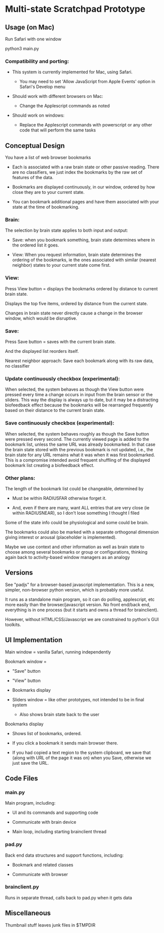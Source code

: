 # Multi-state Scratchpad Prototype

## Usage (on Mac)

Run Safari with one window

python3 main.py

### Compatibility and porting:

* This system is currently implemented for Mac, using Safari.

    * You may need to set 'Allow JavaScript from Apple Events' option in
Safari's Develop menu

* Should work with different browsers on Mac: 

    * Change the Applescript commands as noted

* Should work on windows:

    * Replace the Applescript commands
with powerscript or any other code that will
perform the same tasks

## Conceptual Design

You have a list of web browser bookmarks

* Each is associated with a raw brain state or other passive reading.
There are no classifiers, we just index the bookmarks by the raw set of features of the data.

* Bookmarks are displayed continuously, in our window,
ordered by how close they are to your current state.

* You can bookmark additional pages and have them associated
with your state at the time of bookmarking.

### Brain:

The selection by brain state applies to both input and output:

* Save: when you bookmark something, brain state determines
where in the ordered list it goes.

* View: When you request information, brain state determines
the ordering of the bookmarks, ie the ones associated
with similar (nearest neighbor) states to your current
state come first.

### View:

Press View button = displays the bookmarks ordered by distance
to current brain state. 

Displays the top five items, ordered by distance from the current state.

Changes in brain state never directly cause a change in the browser window,
which would be disruptive.

### Save:

Press Save button = saves with the current brain state.

And the displayed list reorders itself.

Nearest neighbor approach:
Save each bookmark along with its raw data, no classifier

### Update continuously checkbox (experimental):

When selected, the system behaves as though the View button were pressed every time a change
occurs in input from the brain sensor or the sliders. This way
the display is always up to date, but it may be a distracting biofeedback
effect because
the bookmarks will be rearranged frequently based on their distance to
the current brain state.

### Save continuously checkbox (experimental):

When selected, the system behaves roughly as though the Save button were pressed
every second. The currently viewed page is added to the bookmark list,
unless the same URL was already bookmarked. In that case the brain
state stored with the previous bookmark is not updated, i.e., the brain state
for any URL remains what it was when it was first
bookmarked. This is a compromise intended avoid frequent shuffling of
the displayed bookmark list creating a biofeedback effect.

### Other plans:

The length of the bookmark list could be changeable, determined by

* Must be within RADIUSFAR otherwise forget it.

* And, even if there are many, want ALL entries that are
very close (ie within RADIUSNEAR), so I don't lose something I
thought I filed

Some of the state info could be physiological and some could be brain.

The bookmarks could also be marked with a separate orthogonal
dimension giving interest or arousal (placeholder is implemented).

Maybe we use context and other information as well as
brain state to choose among several bookmarks or group or
configurations, thinking again back to
activity-based window managers as an analogy

## Versions

See "padjs" for a browser-based javascript implementation.
This is a new, simpler, non-browser python version,
which is probably more useful.

It runs as a standalone main program,
so it can do polling, applescript, etc more easily than the browser/javascript version.
No front end/back end, everything is in one process (but it starts and owns a thread for brainclient).

However, without HTML/CSS/Javascript we are constrained to python's GUI toolkits.

## UI Implementation

Main window = vanilla Safari, running independently

Bookmark window =

* "Save" button

* "View" button

* Bookmarks display

* Sliders window = like other prototypes, not intended to be in final system

    * Also shows brain state back to the user

Bookmarks display

* Shows list of bookmarks, ordered.

* If you click a bookmark it sends main browser there.

* If you had copied a text region to the system clipboard, we save that (along
with URL of the page it was on) when you Save, otherwise we just save the
URL.


## Code Files

### main.py

Main program, including:

* UI and its commands and supporting code

* Communicate with brain device

* Main loop, including starting brainclient thread

### pad.py

Back end data structures and support functions, including:

* Bookmark and related classes

* Communicate with browser

### brainclient.py

Runs in separate thread, calls back to pad.py when it gets data

## Miscellaneous

Thumbnail stuff leaves junk files in $TMPDIR
